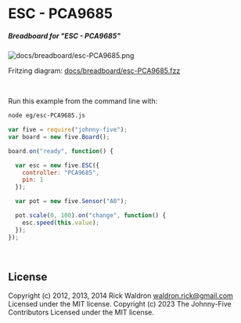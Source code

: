 <!--remove-start-->

# ESC - PCA9685

<!--remove-end-->






##### Breadboard for "ESC - PCA9685"



![docs/breadboard/esc-PCA9685.png](breadboard/esc-PCA9685.png)<br>

Fritzing diagram: [docs/breadboard/esc-PCA9685.fzz](breadboard/esc-PCA9685.fzz)

&nbsp;




Run this example from the command line with:
```bash
node eg/esc-PCA9685.js
```


```javascript
var five = require("johnny-five");
var board = new five.Board();

board.on("ready", function() {

  var esc = new five.ESC({
    controller: "PCA9685",
    pin: 1
  });

  var pot = new five.Sensor("A0");

  pot.scale(0, 100).on("change", function() {
    esc.speed(this.value);
  });
});

```








&nbsp;

<!--remove-start-->

## License
Copyright (c) 2012, 2013, 2014 Rick Waldron <waldron.rick@gmail.com>
Licensed under the MIT license.
Copyright (c) 2023 The Johnny-Five Contributors
Licensed under the MIT license.

<!--remove-end-->
